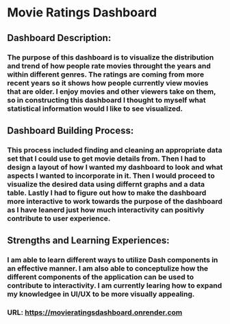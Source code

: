 # Movie Ratings Dashboard


## Dashboard Description:
### The purpose of this dashboard is to visualize the distribution and trend of how people rate movies throught the years and within different genres. The ratings are coming from more recent years so it shows how people currently view movies that are older. I enjoy movies and other viewers take on them, so in constructing this dashboard I thought to myself what statistical information would I like to see visualized. 

## Dashboard Building Process:
### This process included finding and cleaning an appropriate data set that I could use to get movie details from. Then I had to design a layout of how I wanted my dashboard to look and what aspects I wanted to incorporate in it. Then I would proceed to visualize the desired data using differnt graphs and a data table. Lastly I had to figure out how to make the dashboard more interactive to work towards the purpose of the dashboard as I have leanerd just how much interactivity can positivly contribute to user experience.


## Strengths and Learning Experiences: 
### I am able to learn different ways to utilize Dash components in an effective manner. I am also able to conceptulize how the different components of the application can be used to contribute to interactivity. I am currently learing how to expand my knowledgee in UI/UX to be more visually appealing.

### URL: https://movieratingsdashboard.onrender.com
